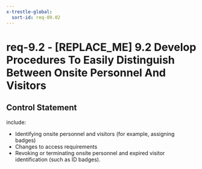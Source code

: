 ```yaml
---
x-trestle-global:
  sort-id: req-09.02
---
```


# req-9.2 - \[REPLACE_ME\] 9.2 Develop Procedures To Easily Distinguish Between Onsite Personnel And Visitors

## Control Statement

include:
* Identifying onsite personnel and visitors (for example, assigning badges)
* Changes to access requirements
* Revoking or terminating onsite personnel and expired visitor identification
  (such as ID badges).
